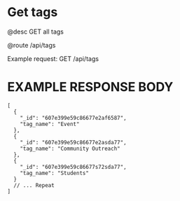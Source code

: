 # Get tags
@desc GET all tags

@route /api/tags

Example request: GET /api/tags

# EXAMPLE RESPONSE BODY
```
[
  {
    "_id": "607e399e59c86677e2af6587",
    "tag_name": "Event"
  },
  {
    "_id": "607e399e59c86677e2asda77",
    "tag_name": "Community Outreach"
  },
  {
    "_id": "607e399e59c86677s72sda77",
    "tag_name": "Students"
  }
  // ... Repeat
]
```